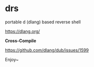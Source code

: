 # drs

portable d (dlang) based reverse shell

https://dlang.org/

**Cross-Compile**

https://github.com/dlang/dub/issues/1599

Enjoy~

